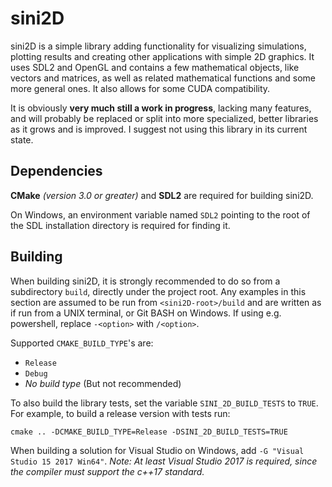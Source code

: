 # sini2D

sini2D is a simple library adding functionality for visualizing simulations,
plotting results and creating other applications with simple 2D graphics. It
uses SDL2 and OpenGL and contains a few mathematical objects, like vectors and
matrices, as well as related mathematical functions and some more general
ones. It also allows for some CUDA compatibility.

It is obviously __very much still a work in progress__, lacking many features,
and will probably be replaced or split into more specialized, better libraries
as it grows and is improved. I suggest not using this library in its current
state.


## Dependencies

__CMake__ _(version 3.0 or greater)_ and __SDL2__ are required for building
sini2D.

On Windows, an environment variable named `SDL2` pointing to the root of the SDL
installation directory is required for finding it.


## Building

When building sini2D, it is strongly recommended to do so from a subdirectory
`build`, directly under the project root. Any examples in this section are
assumed to be run from `<sini2D-root>/build` and are written as if run from a
UNIX terminal, or Git BASH on Windows. If using e.g. powershell, replace
`-<option>` with `/<option>`.

Supported `CMAKE_BUILD_TYPE`'s are:

- `Release`
- `Debug`
- _No build type_ (But not recommended)

To also build the library tests, set the variable `SINI_2D_BUILD_TESTS` to
`TRUE`. For example, to build a release version with tests run:

	cmake .. -DCMAKE_BUILD_TYPE=Release -DSINI_2D_BUILD_TESTS=TRUE

When building a solution for Visual Studio on Windows, add `-G "Visual Studio 15
2017 Win64"`. _Note: At least Visual Studio 2017 is required, since the
compiler must support the c++17 standard._
